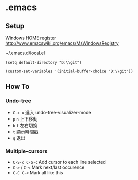 # .emacs #

## Setup ##
Windows HOME register
http://www.emacswiki.org/emacs/MsWindowsRegistry

~/.emacs.d/local.el

```elisp
(setq default-directory "D:\\git")

(custom-set-variables '(initial-buffer-choice "D:\\git"))
```

## How To ##
### Undo-tree ###
* `C-x u` 進入 undo-tree-visualizer-mode
* `p` `n` 上下移動
* `b` `f` 左右切換
* `t` 顯示時間戳
* `q` 退出

### Multiple-cursors ###
* `C-S-c C-S-c` Add cursor to each line selected
* `C->` / `C-<` Mark next/last occurence
* `C-C C-<` Mark all like this
